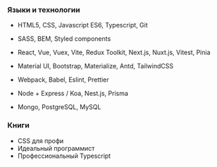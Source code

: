 ### Языки и технологии

- HTML5, CSS, Javascript ES6, Typescript, Git
- SASS, BEM, Styled components
- React, Vue, Vuex, Vite, Redux Toolkit, Next.js, Nuxt.js, Vitest, Pinia
- Material UI, Bootstrap, Materialize, Antd, TailwindCSS
- Webpack, Babel, Eslint, Prettier

- Node + Express / Koa, Nest.js, Prisma
- Mongo, PostgreSQL, MySQL


### Книги 

- CSS для профи
- Идеальный программист
- Профессиональный Typescript
